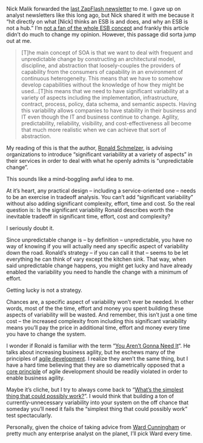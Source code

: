 Nick Malik forwarded the [last ZapFlash
newsletter](http://www.zapthink.com/report.html?id=ZAPFLASH-2008228) to
me. I gave up on analyst newsletters like this long ago, but Nick shared
it with me because it “hit directly on what [Nick] thinks an ESB is and
does, and why an ESB is not a hub.” I’m [not a fan of the whole ESB
concept](http://devhawk.net/2007/04/25/enterprise-service-bus-give-me-an-extra-special-bitter-instead/)
and frankly this article didn’t do much to change my opinion. However,
this passage did sorta jump out at me.

> [T]he main concept of SOA is that we want to deal with frequent and
> unpredictable change by constructing an architectural model,
> discipline, and abstraction that loosely-couples the providers of
> capability from the consumers of capability in an environment of
> continuous heterogeneity. This means that we have to somehow develop
> capabilities without the knowledge of how they might be used…[T]his
> means that we need to have significant variability at a variety of
> aspects including the implementation, infrastructure, contract,
> process, policy, data schema, and semantic aspects. Having this
> variability allows companies to have stability in their business and
> IT even though the IT and business continue to change. Agility,
> predictability, reliability, visibility, and cost-effectiveness all
> become that much more realistic when we can achieve that sort of
> abstraction.

My reading of this is that the author, [Ronald
Schmelzer](http://www.zapthink.com/management.html), is advising
organizations to introduce “significant variability at a variety of
aspects” in their services in order to deal with what he openly admits
is “unpredictable change”.

This sounds like a mind-boggling awful idea to me.

At it’s heart, any practical design – including a service-oriented one –
needs to be an exercise in tradeoff analysis. You can’t add “significant
variability” without also adding significant complexity, effort, time
and cost. So the real question is: Is the significant variability Ronald
describes worth the inevitable tradeoff in significant time, effort,
cost and complexity?

I seriously doubt it.

Since unpredictable change is – by definition – unpredictable, you have
no way of knowing if you will actually need any specific aspect of
variability down the road. Ronald’s strategy – if you can call it that –
seems to be let everything he can think of vary except the kitchen sink.
That way, when said unpredictable change happens, you might get lucky
and have already enabled the variability you need to handle the change
with a minimum of effort.

Getting lucky is not a strategy.

Chances are, a specific aspect of variability won’t ever be needed. In
other words, most of the the time, effort and money you spent building
these aspects of variability will be wasted. And remember, this isn’t
just a one time cost – the increased complexity from including this
significant variability means you’ll pay the price in additional time,
effort and money every time you have to change the system.

I wonder if Ronald is familiar with the term “[You Aren’t Gonna Need
It](http://xp.c2.com/YouArentGonnaNeedIt.html)“. He talks about
increasing business agility, but he eschews many of the principles of
[agile
development](http://en.wikipedia.org/wiki/Agile_software_development). I
realize they aren’t the same thing, but I have a hard time believing
that they are so diametrically opposed that a [core
principle](http://www.extremeprogramming.org/rules/early.html) of agile
development should be readily violated in order to enable business
agility.

Maybe it’s cliche, but I try to always come back to “[What’s the
simplest thing that could possibly
work?](http://c2.com/xp/DoTheSimplestThingThatCouldPossiblyWork.html)”.
I would think that building a ton of currently-unnecessary variability
into your system on the off chance that someday you’ll need it fails the
“simplest thing that could possibly work” test spectacularly.

Personally, given the choice of taking advice from [Ward
Cunningham](http://c2.com/cgi/wiki?WardCunningham) or pretty much any
enterprise analyst on the planet, I’ll pick Ward every time.
